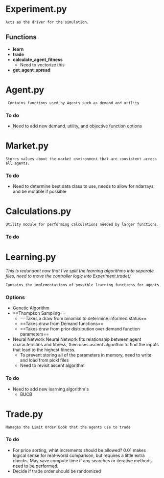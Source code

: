 
# Experiment.py

	Acts as the driver for the simulation. 
## Functions

- **learn**
- **trade**
- **calculate_agent_fitness**
	- Need to vectorize this
- **get_agent_spread**


# Agent.py

	 Contains functions used by Agents such as demand and utility

### To do 
- Need to add new demand, utility, and objective function options
# Market.py
	Stores values about the market environment that are consistent across all agents.

### To do 
- Need to determine best data class to use, needs to allow for ndarrays, and be mutable if possible

# Calculations.py

	Utility module for performing calculations needed by larger functions.
### To do 

# Learning.py

*This is redundant now that I've split the learning algorithms into separate files, need to move the controller logic into Experiment.trade()*

	Contains the implementations of possible learning functions for agents

### Options
 - Genetic Algorithm
 - ==Thompson Sampling==
	 - ==Takes a draw from binomial to determine informed status==
	 - ==Takes draw from Demand functions==
	 - ==Takes draw from prior distribution over demand function parameters==
 - Neural Network
	Neural Network fits relationship between agent characteristics and fitness, then uses ascent algorithm to find the inputs that lead to the highest fitness.
	- To prevent storing all of the parameters in memory, need to write and load from pickl files 
	- Need to revisit ascent algorithm

### To do 
- Need to add new learning algorithm's
	- BUCB

# Trade.py

	Manages the Limit Order Book that the agents use to trade

### To do 
- For price sorting, what increments should be allowed? 0.01 makes logical sense for real-world comparison, but requires a little extra checks. May save compute time if any searches or iterative methods need to be performed.
- Decide if trade order should be randomized